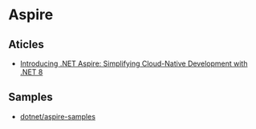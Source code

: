 # Aspire

## Aticles
- [Introducing .NET Aspire: Simplifying Cloud-Native Development with .NET 8](https://devblogs.microsoft.com/dotnet/introducing-dotnet-aspire-simplifying-cloud-native-development-with-dotnet-8/)

## Samples
- [dotnet/aspire-samples](https://github.com/dotnet/aspire-samples)